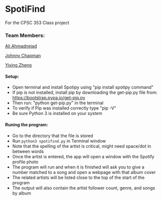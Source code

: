 # SpotiFind

For the CPSC 353 Class project

### Team Members:
[Ali Ahmadnejad](https://github.com/aliahmadnejad)

[Johnny Chapman](https://github.com/johnnycchapman)

[Yixing Zheng](https://github.com/zheng129)

#### Setup:
* Open terminal and install Spotipy using "pip install spotipy command"
* If pip is not installed, install pip by downloading the get-pip.py file from: https://bootstrap.pypa.io/get-pip.py
* Then run: "python get-pip.py" in the terminal
* To verify if Pip was installed correctly type "pip -V"
* Be sure Python 3 is installed on your system

#### Runing the program:

* Go to the directory that the file is stored
* Run `python3 spotifind.py` in Terminal window
* Note that the spelling of the artist is critical, might need space/dot in between words
* Once the artist is entered, the app will open a window with the Spotify profile photo
* The program will run and when it is finished will ask you to give a number matched to a song and open a webpage with that     album cover
* The related artists will be listed close to the top of the start of the program
* The output will also contain the artist follower count, genre, and songs by album

